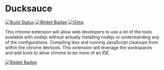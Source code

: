 Ducksauce 
==========
[![Build Status](https://travis-ci.org/fassetar/DuckSauce.svg?branch=master)](https://travis-ci.org/fassetar/DuckSauce) [![Bitdeli Badge](https://d2weczhvl823v0.cloudfront.net/fassetar/ducksauce/trend.png)](https://bitdeli.com/free "Bitdeli Badge") <a href="https://www.gittip.com/fassetar/"><img src="http://img.shields.io/gittip/fassetar.png" alt="Gittip"></a>

This chrome extension will allow web developers to use a lot of the tools available with nodejs without actually installing nodejs or understanding any of the configurations. Compiling less and running JavaScript cleanups from within the chrome devtools. This extension will leverage the workspaces and add tools to allow chrome to be more of an IDE.



[![Bitdeli Badge](https://d2weczhvl823v0.cloudfront.net/fassetar/ducksauce/trend.png)](https://bitdeli.com/free "Bitdeli Badge")

